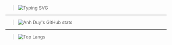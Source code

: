 >![Typing SVG](https://readme-typing-svg.herokuapp.com?font=Fira+Code&size=22&pause=1000&color=FF69B4&center=true&width=435&lines=Thanh+Mai+Ơi!;Làm+người+yêu+tớ+nhé!+❤️)
---
>![Anh Duy's GitHub stats](https://github-readme-stats.vercel.app/api?username=anhduy2208&show_icons=true&theme=radical)
---
>![Top Langs](https://github-readme-stats.vercel.app/api/top-langs/?username=anhduy2208&layout=compact&theme=tokyonight)
